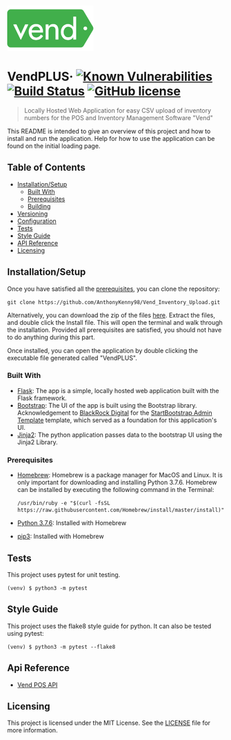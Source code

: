 <img src="img/vend.png" alt="project logo image" width="200"/>

# VendPLUS&middot; [![Known Vulnerabilities](https://snyk.io/test/github/AnthonyKenny98/Vend_Inventory_Upload/badge.svg?targetFile=src/requirements.txt)](https://snyk.io/test/github/AnthonyKenny98/Vend_Inventory_Upload?targetFile=src/requirements.txt) [![Build Status](https://travis-ci.org/AnthonyKenny98/Vend_Inventory_Upload.svg?branch=master)](https://travis-ci.org/AnthonyKenny98/Vend_Inventory_Upload) [![GitHub license](https://img.shields.io/badge/license-MIT-blue.svg?style=flat-square)](https://github.com/AnthonyKenny98/Vend_Inventory_Upload/blob/master/LICENSE)
> Locally Hosted Web Application for easy CSV upload of inventory numbers for the POS and Inventory Management Software "Vend"

This README is intended to give an overview of this project and how to install and run the application. Help for how to use the application can be found on the initial loading page.


## Table of Contents

+ [Installation/Setup](#setup)
  + [Built With](#builtwith)
  + [Prerequisites](#prereq)
  + [Building](#build)
+ [Versioning](#version)
+ [Configuration](#config)
+ [Tests](#tests)
+ [Style Guide](#style)
+ [API Reference](#api)
+ [Licensing](#license)

## <a name="setup"></a>Installation/Setup

Once you have satisfied all the [prerequisites](#prereq), you can clone the repository:

```shell
git clone https://github.com/AnthonyKenny98/Vend_Inventory_Upload.git
```
Alternatively, you can download the zip of the files [here](https://github.com/AnthonyKenny98/Vend_Inventory_Upload/archive/master.zip).
Extract the files, and double click the Install file. This will open the terminal and walk through the installation. Provided all prerequisites are satisfied, you should not have to do anything during this part.

Once installed, you can open the application by double clicking the executable file generated called "VendPLUS".

### <a name="builtwith"> </a>Built With
+ [Flask](http://flask.palletsprojects.com/en/1.1.x/): The app is a simple, locally hosted web application built with the Flask framework.
+ [Bootstrap](https://getbootstrap.com/): The UI of the app is built using the Bootstrap library. Acknowledgement to [BlackRock Digital](https://github.com/BlackrockDigital) for the [StartBootstrap Admin Template](https://github.com/BlackrockDigital/startbootstrap-sb-admin) template, which served as a foundation for this application's UI.
+ [Jinja2](https://jinja.palletsprojects.com/en/2.10.x/): The python application passes data to the bootstrap UI using the Jinja2 Library.

### <a name="prereq"></a>Prerequisites
+ [Homebrew](https://brew.sh/#install): Homebrew is a package manager for MacOS and Linux. It is only important for downloading and installing Python 3.7.6. Homebrew can be installed by executing the following command in the Terminal:

  ```
  /usr/bin/ruby -e "$(curl -fsSL https://raw.githubusercontent.com/Homebrew/install/master/install)"
  ```
+ [Python 3.7.6](https://www.python.org/downloads/release/python-376/): Installed with Homebrew
+ [pip3](https://pip.pypa.io/en/stable/): Installed with Homebrew

## <a name="tests"></a>Tests

This project uses pytest for unit testing.

```shell
(venv) $ python3 -m pytest
```

## <a name="style"></a>Style Guide

This project uses the flake8 style guide for python. It can also be tested using pytest:

```shell
(venv) $ python3 -m pytest --flake8
```

## <a name="api"></a>Api Reference

+ [Vend POS API](https://docs.vendhq.com/)

## <a name="license"></a>Licensing

This project is licensed under the MIT License.  See the [LICENSE](LICENSE) file for more information.
